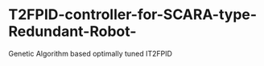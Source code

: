 # T2FPID-controller-for-SCARA-type-Redundant-Robot-
Genetic Algorithm based optimally tuned IT2FPID
